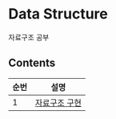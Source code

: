# Data Structure

자료구조 공부

## Contents

| 순번 | 설명                                                                            |
| ---- | ------------------------------------------------------------------------------- |
| 1    | [자료구조 구현](https://github.com/0xe82de/Study/tree/main/Data-Structure/Impl) |
